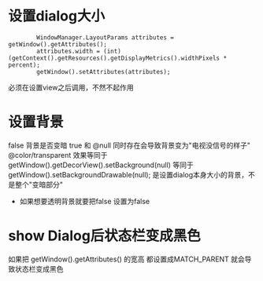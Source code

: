 # 设置dialog大小
```
        WindowManager.LayoutParams attributes = getWindow().getAttributes();
        attributes.width = (int) (getContext().getResources().getDisplayMetrics().widthPixels * percent);
        getWindow().setAttributes(attributes);
```
必须在设置view之后调用，不然不起作用

# 设置背景
 <item name="android:backgroundDimEnabled">false</item>  背景是否变暗
<item name="android:backgroundDimEnabled">true</item> 和 <item name="android:windowBackground">@null</item> 同时存在会导致背景变为"电视没信号的样子"
  <item name="android:windowBackground">@color/transparent</item> 效果等同于 getWindow().getDecorView().setBackground(null) 等同于  getWindow().setBackgroundDrawable(null);
  是设置dialog本身大小的背景，不是整个"变暗部分"
  * 如果想要透明背景就要把<item name="android:backgroundDimEnabled">false</item> 设置为false
# show Dialog后状态栏变成黑色
如果把 getWindow().getAttributes() 的宽高 都设置成MATCH_PARENT 就会导致状态栏变成黑色

